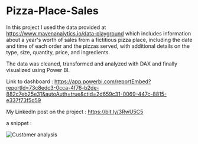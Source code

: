 # Pizza-Place-Sales
In this project I used the data provided at https://www.mavenanalytics.io/data-playground which includes information about a year's worth of sales from a fictitious pizza place, including the date and time of each order and the pizzas served, with additional details on the type, size, quantity, price, and ingredients.

The data was cleaned, transformed and analyzed with DAX and finally visualized using Power BI.

Link to dashboard : https://app.powerbi.com/reportEmbed?reportId=73c8edc3-0cca-4f76-b2de-882c7eb25e31&autoAuth=true&ctid=2d659c31-0069-447c-8815-e337f73f5d59

My LinkedIn post on the project : https://bit.ly/3RwU5C5

a snippet :

![Customer analysis](https://user-images.githubusercontent.com/93451988/216917420-a4d496d6-a651-46a9-bfb5-ce12fe40edf8.png)

